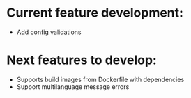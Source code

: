 # Current feature development:

-   Add config validations

# Next features to develop:

-   Supports build images from Dockerfile with dependencies
-   Support multilanguage message errors
